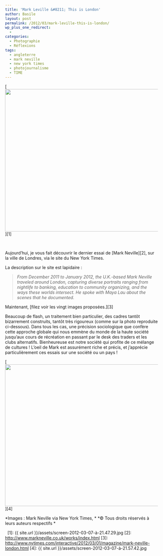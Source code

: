 ```yaml
---
title: 'Mark Leville &#8211; This is London'
author: Basile
layout: post
permalink: /2012/03/mark-leville-this-is-london/
wp_plus_one_redirect:
  -
categories:
  - Photographie
  - Réflexions
tags:
  - angleterre
  - mark neville
  - new york times
  - photojournalisme
  - TIME
---
```

[<img class="aligncenter size-full wp-image-915" title="screen- 2012-03-07 à 21.47.29" src="{{ site.url }}/assets/screen-2012-03-07-à-21.47.29.jpg" alt="" width="640" height="469" />][1]

&nbsp;

Aujourd&#8217;hui, je vous fait découvrir le dernier essai de [Mark Neville][2], sur la ville de Londres, via le site du New York Times.

La description sur le site est lapidaire :

> *From December 2011 to January 2012, the U.K.-based Mark Neville traveled around London, capturing diverse portraits ranging from nightlife to banking, education to community organizing, and the ways these worlds intersect. He spoke with Maya Lau about the scenes that he documented.*

Maintenant, [filez voir les vingt images proposées.][3]

Beaucoup de flash, un traitement bien particulier, des cadres tantôt bizarrement construits, tantôt très rigoureux (comme sur la photo reproduite ci-dessous). Dans tous les cas, une précision sociologique que confère cette approche globale qui nous emmène du monde de la haute société jusqu&#8217;aux cours de récréation en passant par le desk des traders et les clubs alternatifs. Bienheureuse est notre société qui profite de ce mélange de cultures !
L&#8217;oeil de Mark est assurément riche et précis, et j&#8217;apprécie particulièrement ces essais sur une société ou un pays !

[<img class="aligncenter size-full wp-image-917" title="screen- 2012-03-07 à 21.57.42" src="{{ site.url }}/assets/screen-2012-03-07-à-21.57.42.jpg" alt="" width="640" height="467" />][4]

*Images : Mark Neville via New York Times, *
*© Tous droits réservés à leurs auteurs respectifs *

<div class="wp_plus_one_button" style="margin: 0 8px 8px 0; float:left; ">
  <g:plusone count="false" href="http://blog.basilesimon.fr/2012/03/mark-leville-this-is-london/" callback="wp_plus_one_handler"></g:plusone>
</div>

 [1]: {{ site.url }}/assets/screen-2012-03-07-à-21.47.29.jpg
 [2]: http://www.markneville.co.uk/works/index.html
 [3]: http://www.nytimes.com/interactive/2012/03/01/magazine/mark-neville-london.html
 [4]: {{ site.url }}/assets/screen-2012-03-07-à-21.57.42.jpg
